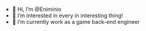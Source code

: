 - 👋 Hi, I’m @Eniminio
- 👀 I’m interested in every in interesting thing!
- 🌱 I’m currently work as a game back-end engineer

<!---
Eniminio/Eniminio is a ✨ special ✨ repository because its `README.md` (this file) appears on your GitHub profile.
You can click the Preview link to take a look at your changes.
--->
